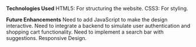 **Technologies Used**
HTML5: For structuring the website.
CSS3: For styling.

**Future Enhancements**
Need to add JavaScript to make the design interactive.
Need to integrate a backend to simulate user authentication and shopping cart functionality.
Need to implement a search bar with suggestions.
Responsive Design.
